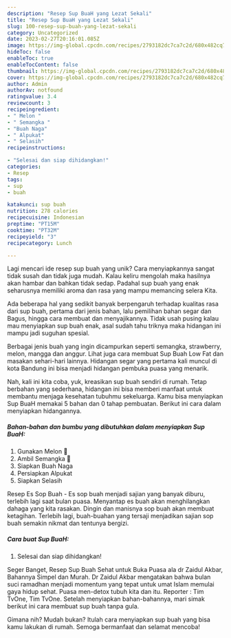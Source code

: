 ```yaml
---
description: "Resep Sup BuaH yang Lezat Sekali"
title: "Resep Sup BuaH yang Lezat Sekali"
slug: 100-resep-sup-buah-yang-lezat-sekali
category: Uncategorized
date: 2023-02-27T20:16:01.085Z
image: https://img-global.cpcdn.com/recipes/2793182dc7ca7c2d/680x482cq70/sup-buah-foto-resep-utama.jpg
hideToc: false
enableToc: true
enableTocContent: false
thumbnail: https://img-global.cpcdn.com/recipes/2793182dc7ca7c2d/680x482cq70/sup-buah-foto-resep-utama.jpg
cover: https://img-global.cpcdn.com/recipes/2793182dc7ca7c2d/680x482cq70/sup-buah-foto-resep-utama.jpg
author: Admin
authorAv: notfound
ratingvalue: 3.4
reviewcount: 3
recipeingredient:
- " Melon "
- " Semangka "
- "Buah Naga"
- " Alpukat"
- " Selasih"
recipeinstructions:

- "Selesai dan siap dihidangkan!"
categories:
- Resep
tags:
- sup
- buah

katakunci: sup buah 
nutrition: 278 calories
recipecuisine: Indonesian
preptime: "PT15M"
cooktime: "PT32M"
recipeyield: "3"
recipecategory: Lunch

---
```





Lagi mencari ide resep sup buah yang unik? Cara menyiapkannya sangat tidak susah dan tidak juga mudah. Kalau keliru mengolah maka hasilnya akan hambar dan bahkan tidak sedap. Padahal sup buah yang enak seharusnya memiliki aroma dan rasa yang mampu memancing selera Kita.





Ada beberapa hal yang sedikit banyak berpengaruh terhadap kualitas rasa dari sup buah, pertama dari jenis bahan, lalu pemilihan bahan segar dan Bagus, hingga cara membuat dan menyajikannya. Tidak usah pusing kalau mau menyiapkan sup buah enak,      asal sudah tahu triknya maka hidangan ini mampu jadi suguhan spesial.














Berbagai jenis buah yang ingin dicampurkan seperti semangka, strawberry, melon, mangga dan anggur. Lihat juga cara membuat Sup Buah Low Fat dan masakan sehari-hari lainnya. Hidangan segar yang pertama kali muncul di kota Bandung ini bisa menjadi hidangan pembuka puasa yang menarik.






Nah, kali ini kita coba, yuk, kreasikan sup buah sendiri di rumah. Tetap berbahan yang sederhana, hidangan ini bisa memberi manfaat untuk membantu menjaga kesehatan tubuhmu sekeluarga. Kamu bisa menyiapkan Sup BuaH memakai 5 bahan dan 0 tahap pembuatan. Berikut ini cara dalam menyiapkan hidangannya.

<!--inarticleads1-->

##### Bahan-bahan dan bumbu yang dibutuhkan dalam menyiapkan Sup BuaH:

1. Gunakan  Melon 🍈
1. Ambil  Semangka 🍉
1. Siapkan Buah Naga
1. Persiapkan  Alpukat
1. Siapkan  Selasih


Resep Es Sop Buah - Es sop buah menjadi sajian yang banyak diburu, terlebih lagi saat bulan puasa. Menyantap es buah akan menghilangkan dahaga yang kita rasakan. Dingin dan manisnya sop buah akan membuat ketagihan. Terlebih lagi, buah-buahan yang tersaji menjadikan sajian sop buah semakin nikmat dan tentunya bergizi. 

<!--inarticleads2-->

##### Cara buat Sup BuaH:


1. Selesai dan siap dihidangkan!

Seger Banget, Resep Sup Buah Sehat untuk Buka Puasa ala dr Zaidul Akbar, Bahannya Simpel dan Murah. Dr Zaidul Akbar mengatakan bahwa bulan suci ramadhan menjadi momentum yang tepat untuk umat Islam memulai gaya hidup sehat. Puasa men-detox tubuh kita dan itu. Reporter : Tim TvOne, Tim TvOne. Setelah menyiapkan bahan-bahannya, mari simak berikut ini cara membuat sup buah tanpa gula. 

Gimana nih? Mudah bukan? Itulah cara menyiapkan sup buah yang bisa kamu lakukan di rumah. Semoga bermanfaat dan selamat mencoba!
